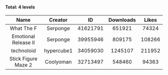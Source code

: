 #### Total: 4 levels

| Name | Creator | ID | Downloads | Likes |
|:---:|:---:|:---:|:---:|:---:|
| What The F | Serponge | 41621791 | 651921 | 74324
| Emotional Release II | Serponge | 39955946 | 809175 | 108266
| technoloid | hypercube1 | 34059030 | 1245107 | 211952
| Stick Figure Maze 2 | Coolyoman | 32713497 | 548460 | 94363
